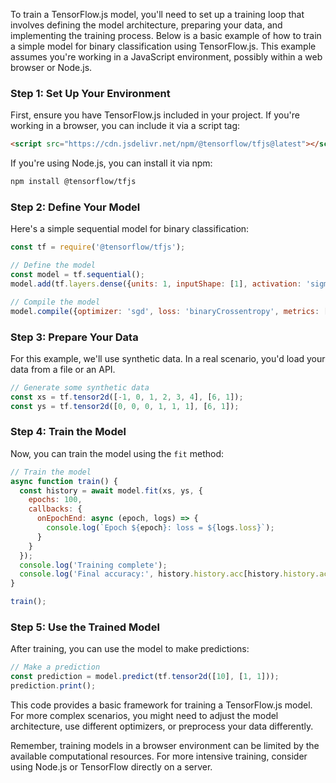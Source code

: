 To train a TensorFlow.js model, you'll need to set up a training loop that involves defining the model architecture, preparing your data, and implementing the training process. Below is a basic example of how to train a simple model for binary classification using TensorFlow.js. This example assumes you're working in a JavaScript environment, possibly within a web browser or Node.js.

### Step 1: Set Up Your Environment

First, ensure you have TensorFlow.js included in your project. If you're working in a browser, you can include it via a script tag:

```html
<script src="https://cdn.jsdelivr.net/npm/@tensorflow/tfjs@latest"></script>
```

If you're using Node.js, you can install it via npm:

```bash
npm install @tensorflow/tfjs
```

### Step 2: Define Your Model

Here's a simple sequential model for binary classification:

```javascript
const tf = require('@tensorflow/tfjs');

// Define the model
const model = tf.sequential();
model.add(tf.layers.dense({units: 1, inputShape: [1], activation: 'sigmoid'}));

// Compile the model
model.compile({optimizer: 'sgd', loss: 'binaryCrossentropy', metrics: ['accuracy']});
```

### Step 3: Prepare Your Data

For this example, we'll use synthetic data. In a real scenario, you'd load your data from a file or an API.

```javascript
// Generate some synthetic data
const xs = tf.tensor2d([-1, 0, 1, 2, 3, 4], [6, 1]);
const ys = tf.tensor2d([0, 0, 0, 1, 1, 1], [6, 1]);
```

### Step 4: Train the Model

Now, you can train the model using the `fit` method:

```javascript
// Train the model
async function train() {
  const history = await model.fit(xs, ys, {
    epochs: 100,
    callbacks: {
      onEpochEnd: async (epoch, logs) => {
        console.log(`Epoch ${epoch}: loss = ${logs.loss}`);
      }
    }
  });
  console.log('Training complete');
  console.log('Final accuracy:', history.history.acc[history.history.acc.length - 1]);
}

train();
```

### Step 5: Use the Trained Model

After training, you can use the model to make predictions:

```javascript
// Make a prediction
const prediction = model.predict(tf.tensor2d([10], [1, 1]));
prediction.print();
```

This code provides a basic framework for training a TensorFlow.js model. For more complex scenarios, you might need to adjust the model architecture, use different optimizers, or preprocess your data differently.

Remember, training models in a browser environment can be limited by the available computational resources. For more intensive training, consider using Node.js or TensorFlow directly on a server.

